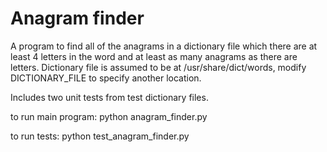# Anagram finder

A program to find all of the anagrams in a dictionary file which there are at 
least 4 letters in the word and at least as many anagrams as there are letters.
Dictionary file is assumed to be at /usr/share/dict/words, modify
DICTIONARY_FILE to specify another location.

Includes two unit tests from test dictionary files.

to run main program:
python anagram_finder.py

to run tests:
python test_anagram_finder.py

